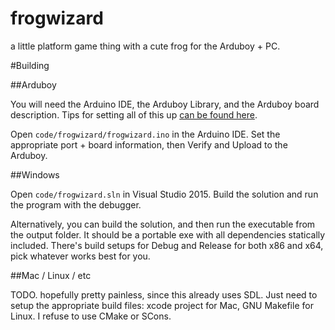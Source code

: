 # frogwizard
a little platform game thing with a cute frog for the Arduboy + PC.

#Building

##Arduboy

You will need the Arduino IDE, the Arduboy Library, and the Arduboy board description. Tips for setting all of this up [can be found here](http://community.arduboy.com/t/arduboy-quick-start-guide/725).

Open `code/frogwizard/frogwizard.ino` in the Arduino IDE. Set the appropriate port + board information, then Verify and Upload to the Arduboy.

##Windows

Open `code/frogwizard.sln` in Visual Studio 2015. Build the solution and run the program with the debugger.

Alternatively, you can build the solution, and then run the executable from the output folder. It should be a portable exe with all dependencies statically included. There's build setups for Debug and Release for both x86 and x64, pick whatever works best for you.

##Mac / Linux / etc

TODO. hopefully pretty painless, since this already uses SDL. Just need to setup the appropriate build files: xcode project for Mac, GNU Makefile for Linux. I refuse to use CMake or SCons.
